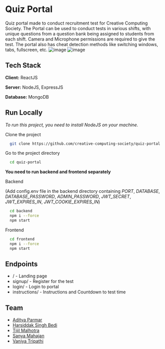 # Quiz Portal

Quiz portal made to conduct recruitment test for Creative Computing Society. The Portal can be used to conduct tests in various shifts, with unique questions from a question bank being assigned to students from each shift. Camera and Microphone permissions are required to give the test. The portal also has cheat detection methods like switching windows, tabs, fullscreen, etc.
![image](https://user-images.githubusercontent.com/45175270/209334017-82c9f9e6-114d-435d-b1c7-0462e9ee7cef.png)
![image](https://user-images.githubusercontent.com/45175270/209334209-5b3e4292-8901-4538-bd6f-e48de23976a3.png)

## Tech Stack

**Client:** ReactJS

**Server:** NodeJS, ExpressJS

**Database:** MongoDB

## Run Locally

*To run this project, you need to install NodeJS on your machine.*

Clone the project

```bash
  git clone https://github.com/creative-computing-society/quiz-portal
```

Go to the project directory

```bash
  cd quiz-portal
```

**You need to run backend and frontend separately**

Backend

(Add config.env file in the backend directory containing *PORT*, *DATABASE*, *DATABASE_PASSWORD*, *ADMIN_PASSWORD*, *JWT_SECRET*, *JWT_EXPIRES_IN*, *JWT_COOKIE_EXPIRES_IN*)

```bash
  cd backend
  npm i --force
  npm start
```

Frontend

```bash
  cd frontend
  npm i --force
  npm start
```

## Endpoints

- / - Landing page
- signup/ - Register for the test
- login/ - Login to portal
- instructions/ - Instructions and Countdown to test time

## Team

- [Aditya Parmar](https://github.com/adityaParmar9813)
- [Harsiddak Singh Bedi](https://github.com/Aitchessbee)
- [Tijil Malhotra](https://github.com/TijilM)
- [Sanya Mahajan](https://github.com/sanya-mahajan)
- [Vaniya Tripathi](https://github.com/VaniyaTripathi)
